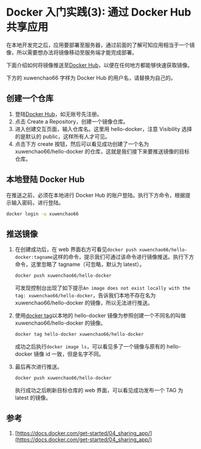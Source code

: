# Docker 入门实践(3): 通过 Docker Hub 共享应用

在本地开发完之后，应用要部署至服务器，通过前面的了解可知应用相当于一个镜像，所以需要想办法将镜像移动至服务端才能完成部署。

下面介绍如何将镜像推送至[Docker Hub](https://hub.docker.com/)，以便在任何地方都能够快速获取镜像。

下方的 xuwenchao66 字样为 Docker Hub 的用户名，请替换为自己的。

## 创建一个仓库

1. 登陆[Docker Hub](https://hub.docker.com/)，如无账号先注册。
2. 点击 Create a Repository，创建一个镜像仓库。
3. 进入创建交互页面，输入仓库名。这里用 hello-docker，注意 Visibility 选择的是默认的 public，这样所有人才可见。
4. 点击下方 create 按钮，然后可以看见成功创建了一个名为 xuwenchao66/hello-docker 的仓库，这就是我们接下来要推送镜像的目标仓库。

## 本地登陆 Docker Hub

在推送之前，必须在本地进行 Docker Hub 的账户登陆。执行下方命令，根据提示输入密码，进行登陆。

```sh
docker login -u xuwenchao66
```

## 推送镜像

1. 在创建成功后，在 web 界面右方可看见`docker push xuwenchao66/hello-docker:tagname`这样的命令，提示我们可通过该命令进行镜像推送。执行下方命令，这里忽略了 tagname（可忽略，默认为 latest）。

   ```sh
   docker push xuwenchao66/hello-docker
   ```

   可发现控制台出现了如下提示`An image does not exist locally with the tag: xuwenchao66/hello-docker`，告诉我们本地不存在名为 xuwenchao66/hello-docker 的镜像，所以无法进行推送。

2. 使用[docker tag](https://docs.docker.com/engine/reference/commandline/tag/)以本地的 hello-docker 镜像为参照创建一个不同名的叫做 xuwenchao66/hello-docker 的镜像。

   ```sh
   docker tag hello-docker xuwenchao66/hello-docker
   ```

   成功之后执行`docker image ls`，可以看见多了一个镜像与原有的 hello-docker 镜像 id 一致，但是名字不同。

3. 最后再次进行推送。

   ```sh
   docker push xuwenchao66/hello-docker
   ```

   执行成功之后刷新目标仓库的 web 界面，可以看见成功发布一个 TAG 为 latest 的镜像。

## 参考

1. [https://docs.docker.com/get-started/04_sharing_app/](https://docs.docker.com/get-started/04_sharing_app/)
